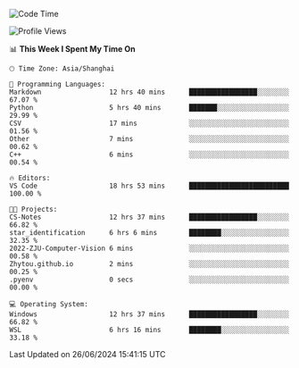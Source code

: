 <!--START_SECTION:waka-->
![Code Time](http://img.shields.io/badge/Code%20Time-1%2C808%20hrs%2037%20mins-blue)

![Profile Views](http://img.shields.io/badge/Profile%20Views-5-blue)

📊 **This Week I Spent My Time On** 

```text
🕑︎ Time Zone: Asia/Shanghai

💬 Programming Languages: 
Markdown                 12 hrs 40 mins      █████████████████░░░░░░░░   67.07 % 
Python                   5 hrs 40 mins       ███████░░░░░░░░░░░░░░░░░░   29.99 % 
CSV                      17 mins             ░░░░░░░░░░░░░░░░░░░░░░░░░   01.56 % 
Other                    7 mins              ░░░░░░░░░░░░░░░░░░░░░░░░░   00.62 % 
C++                      6 mins              ░░░░░░░░░░░░░░░░░░░░░░░░░   00.54 % 

🔥 Editors: 
VS Code                  18 hrs 53 mins      █████████████████████████   100.00 % 

🐱‍💻 Projects: 
CS-Notes                 12 hrs 37 mins      █████████████████░░░░░░░░   66.82 % 
star_identification      6 hrs 6 mins        ████████░░░░░░░░░░░░░░░░░   32.35 % 
2022-ZJU-Computer-Vision 6 mins              ░░░░░░░░░░░░░░░░░░░░░░░░░   00.58 % 
Zhytou.github.io         2 mins              ░░░░░░░░░░░░░░░░░░░░░░░░░   00.25 % 
.pyenv                   0 secs              ░░░░░░░░░░░░░░░░░░░░░░░░░   00.00 % 

💻 Operating System: 
Windows                  12 hrs 37 mins      █████████████████░░░░░░░░   66.82 % 
WSL                      6 hrs 16 mins       ████████░░░░░░░░░░░░░░░░░   33.18 % 
```


 Last Updated on 26/06/2024 15:41:15 UTC
<!--END_SECTION:waka-->